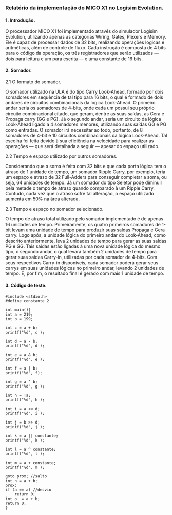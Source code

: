 ### Relatório da implementação do MICO X1 no Logisim Evolution.

   #### 1. Introdução.
O processador MICO X1 foi implementado através do simulador Logisim Evolution, utilizando apenas as categorias Wiring, Gates, Plexers e Memory. Ele é capaz de processar dados de 32 bits, realizando operações logicas e aritméticas, além de controle de fluxo. Cada instrução é composta de 4 bits para o código da operação, os três registradores que serão utilizados — dois para leitura e um para escrita — e uma constante de 16 bits. 

   #### 2. Somador.

   2.1 O formato do somador.

O somador utilizado na ULA é do tipo Carry Look-Ahead, formado por dois somadores em sequência de tal tipo para 16 bits, o qual é formado de dois andares de circuitos combinacionais da lógica Look-Ahead. O primeiro andar seria os somadores de 4-bits, onde cada um possui seu próprio circuito combinacional citado, que geram, dentre as suas saídas, as Gera e Propaga carry (GG e PG). Já o segundo andar, seria um circuito da lógica Look-Ahead ligado a 4 somadores menores, utilizando suas saídas GG e PG como entradas. O somador irá necessitar ao todo, portanto, de 8 somadores de 4-bit e 10 circuitos combinacionais da lógica Look-Ahead.
Tal escolha foi feita devido à sua eficiência na velocidade para realizar as operações — que será detalhada a seguir — apesar do espaço utilizado.

2.2 Tempo e espaço utilizado por outros somadores.

Considerando que a soma é feita com 32 bits e que cada porta lógica tem o atraso de 1 unidade de tempo, um somador Ripple Carry, por exemplo, teria um espaço e atraso de 32 Full-Adders para conseguir completar a soma, ou seja, 64 unidades de tempo. Já um somador do tipo Seletor pode diminuir pela metade o tempo de atraso quando comparado à um Ripple Carry. Contudo, cada vez que o atraso sofre tal alteração, o espaço utilizado aumenta em 50% na área alterada. 

2.3 Tempo e espaço no somador selecionado.

O tempo de atraso total utilizado pelo somador implementado é de apenas 16 unidades de tempo. Primeiramente, os quatro primeiros somadores de 1-bit levam uma unidade de tempo para produzir suas saídas Propaga e Gera carry. Logo após, a unidade lógica do primeiro andar do Look-Ahead, como descrito anteriormente, leva 2 unidades de tempo para gerar as suas saídas PG e GG. Tais saídas estão ligadas à uma nova unidade lógica do mesmo tipo, o segundo andar, o qual levará também 2 unidades de tempo para gerar suas saídas Carry-in, utilizadas por cada somador de 4-bits. Com seus respectivos Carry-in disponíveis, cada somador poderá gerar seus carrys em suas unidades lógicas no primeiro andar, levando 2 unidades de tempo. E, por fim, o resultado final é gerado com mais 1 unidade de tempo.

#### 3. Código de teste.
	
```
#include <stdio.h>
#define constante 2

int main(){
int a = 219;
int b = 199;

int c = a + b;
printf("%d", c );

int d = a - b;
printf("%d", d );

int e = a & b;
printf("%d", e );

int f = a | b;
printf("%d", f);

int g = a ^ b;
printf("%d", g );

int h = !a;
printf("%d", h );

int i = a << d;
printf("%d", i );

int j = b >> d;
printf("%d", j );

int k = a || constante;
printf("%d", k );

int l = a ^ constante;
printf("%d", l );

int m = a + constante;
printf("%d", m );

goto prox; //salto
int n = a + b; 
prox:
if (a == a) //desvio
    return 0;
int o  = a + b;
return 0;
}
```
